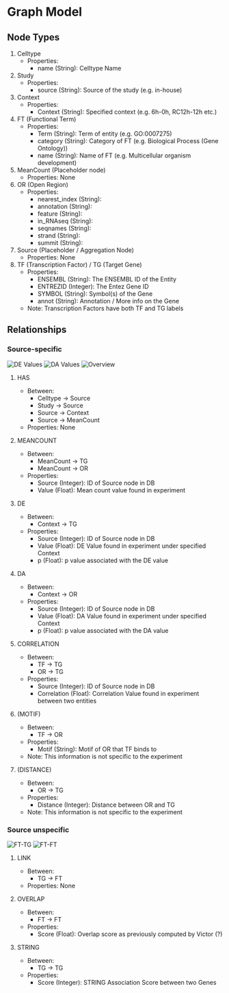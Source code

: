 # Graph Model
## Node Types
1. Celltype
    * Properties:
        - name (String): Celltype Name
2. Study
    * Properties:
        - source (String): Source of the study (e.g. in-house)
3. Context
    * Properties:
        - Context (String): Specified context (e.g. 6h-0h, RC12h-12h etc.)
4. FT (Functional Term)
    * Properties:
        - Term (String): Term of entity (e.g. GO:0007275)
        - category (String): Category of FT (e.g. Biological Process (Gene Ontology))
        - name (String): Name of FT (e.g. Multicellular organism development)
5. MeanCount (Placeholder node)
    * Properties: None
6. OR (Open Region)
    * Properties:
        - nearest_index (String): 
        - annotation (String):
        - feature (String):
        - in_RNAseq (String):
        - seqnames (String):
        - strand (String):
        - summit (String):
7. Source (Placeholder / Aggregation Node)
    * Properties: None
8. TF (Transcription Factor) / TG (Target Gene)
    * Properties:
        - ENSEMBL (String): The ENSEMBL ID of the Entity
        - ENTREZID (Integer): The Entez Gene ID
        - SYMBOL (String): Symbol(s) of the Gene
        - annot (String): Annotation / More info on the Gene
    * Note: Transcription Factors have both TF and TG labels

## Relationships

### Source-specific

![DE Values](./figs/model/graph_v5.3_DE.png)
![DA Values](./figs/model/graph_v5.3_DA.png)
![Overview](./figs/model/graph_v5.3_overview.png)

1. HAS 
    * Between:
        - Celltype -> Source
        - Study -> Source
        - Source -> Context
        - Source -> MeanCount
    * Properties: None

2. MEANCOUNT
    * Between:
        - MeanCount -> TG
        - MeanCount -> OR
    * Properties:
        - Source (Integer): ID of Source node in DB
        - Value (Float): Mean count value found in experiment

3. DE
    * Between:
        - Context -> TG
    * Properties:
        - Source (Integer): ID of Source node in DB
        - Value (Float): DE Value found in experiment under specified Context
        - p (Float): p value associated with the DE value

4. DA
    * Between:
        - Context -> OR
    * Properties:
        - Source (Integer): ID of Source node in DB
        - Value (Float): DA Value found in experiment under specified Context
        - p (Float): p value associated with the DA value

5. CORRELATION
    * Between:
        - TF -> TG
        - OR -> TG
    * Properties:
        - Source (Integer): ID of Source node in DB
        - Correlation (Float): Correlation Value found in experiment between two entities

6. (MOTIF)
    * Between:
        - TF -> OR
    * Properties:
        - Motif (String): Motif of OR that TF binds to
    * Note: This information is not specific to the experiment

7. (DISTANCE)
    * Between:
        - OR -> TG
    * Properties:
        - Distance (Integer): Distance between OR and TG
    * Note: This information is not specific to the experiment


### Source unspecific

![FT-TG](./figs/model/graph_v5.3_ft_tg.png)
![FT-FT](./figs/model/graph_v5.3_ft_ft.png)

1. LINK
    * Between:
        - TG -> FT
    * Properties: None

2. OVERLAP
    * Between:
        - FT -> FT
    * Properties:
        - Score (Float): Overlap score as previously computed by Victor (?)

3. STRING
    * Between:
        - TG -> TG
    * Properties:
        - Score (Integer): STRING Association Score between two Genes